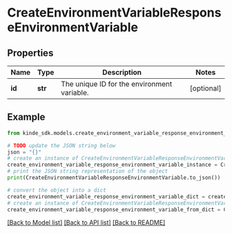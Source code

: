 # CreateEnvironmentVariableResponseEnvironmentVariable


## Properties

Name | Type | Description | Notes
------------ | ------------- | ------------- | -------------
**id** | **str** | The unique ID for the environment variable. | [optional] 

## Example

```python
from kinde_sdk.models.create_environment_variable_response_environment_variable import CreateEnvironmentVariableResponseEnvironmentVariable

# TODO update the JSON string below
json = "{}"
# create an instance of CreateEnvironmentVariableResponseEnvironmentVariable from a JSON string
create_environment_variable_response_environment_variable_instance = CreateEnvironmentVariableResponseEnvironmentVariable.from_json(json)
# print the JSON string representation of the object
print(CreateEnvironmentVariableResponseEnvironmentVariable.to_json())

# convert the object into a dict
create_environment_variable_response_environment_variable_dict = create_environment_variable_response_environment_variable_instance.to_dict()
# create an instance of CreateEnvironmentVariableResponseEnvironmentVariable from a dict
create_environment_variable_response_environment_variable_from_dict = CreateEnvironmentVariableResponseEnvironmentVariable.from_dict(create_environment_variable_response_environment_variable_dict)
```
[[Back to Model list]](../README.md#documentation-for-models) [[Back to API list]](../README.md#documentation-for-api-endpoints) [[Back to README]](../README.md)


